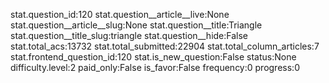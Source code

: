 stat.question_id:120
stat.question__article__live:None
stat.question__article__slug:None
stat.question__title:Triangle
stat.question__title_slug:triangle
stat.question__hide:False
stat.total_acs:13732
stat.total_submitted:22904
stat.total_column_articles:7
stat.frontend_question_id:120
stat.is_new_question:False
status:None
difficulty.level:2
paid_only:False
is_favor:False
frequency:0
progress:0

